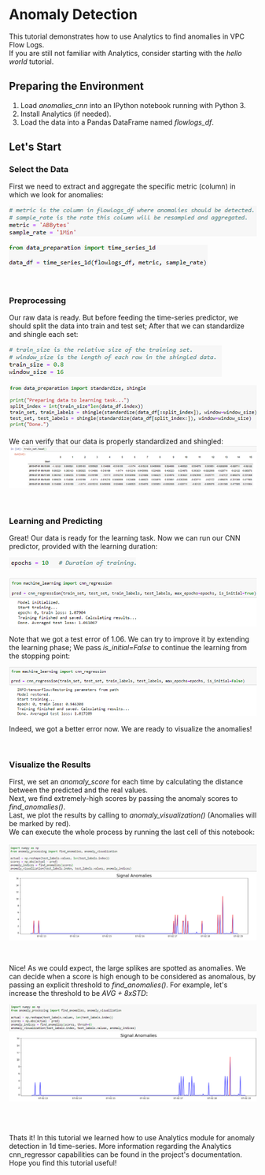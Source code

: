 # Anomaly Detection 
This tutorial demonstrates how to use Analytics to find anomalies in VPC Flow Logs.   
If you are still not familiar with Analytics, consider starting with the *hello world* tutorial.

## Preparing the Environment
1. Load *anomalies_cnn* into an IPython notebook running with Python 3.
2. Install Analytics (if needed).
3. Load the data into a Pandas DataFrame named *flowlogs_df*.

## Let's Start
### Select the Data
First we need to extract and aggregate the specific metric (column) in which we look for anomalies:

![alt text](images/metric_agg.png)

![alt text](images/time_series_1d.png)  

<br/>

### Preprocessing
Our raw data is ready. But before feeding the time-series predictor, we should split the data into train and test set; After that we can standardize and shingle each set:

![alt text](images/split_shingle.png)  

![alt text](images/prepare_data.png)

We can verify that our data is properly standardized and shingled:
![alt text](images/shingle_verify.png)  

<br/>

### Learning and Predicting
Great! Our data is ready for the learning task. Now we can run our CNN predictor, provided with the learning duration:

![alt text](images/epochs.png)  

![alt text](images/learning_1.png)  

Note that we got a test error of 1.06. We can try to improve it by extending the learning phase; We pass *is_initial=False* to continue the learning from the stopping point:

![alt text](images/learning_2.png)  

Indeed, we got a better error now. We are ready to visualize the anomalies!  

<br/>

### Visualize the Results

First, we set an *anomaly_score* for each time by calculating the distance between the predicted and the real values.   
Next, we find extremely-high scores by passing the anomaly scores to *find_anomalies()*.   
Last, we plot the results by calling to *anomaly_visualization()* (Anomalies will be marked by red).  
We can execute the whole process by running the last cell of this notebook:

![alt text](images/visualization.png)

<br/>

Nice! As we could expect, the large splikes are spotted as anomalies. We can decide when a score is high enough to be considered as anomalous, by passing an explicit threshold to *find_anomalies()*. For example, let's increase the threshold to be *AVG + 8xSTD*:

![alt text](images/visualization_2.png)

<br/>
<br/>

Thats it! In this tutorial we learned how to use Analytics module for anomaly detection in 1d time-series. More information regarding the Analytics cnn_regressor capabilities can be found in the project's documentation. Hope you find this tutorial useful!
